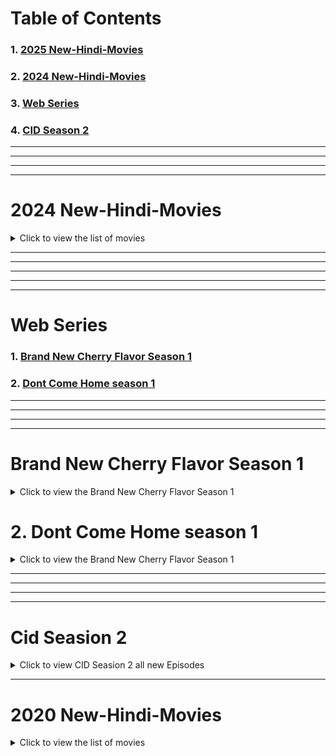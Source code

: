 # Table of Contents

### 1. [2025 New-Hindi-Movies](#2025-new-hindi-movies)
### 2. [2024 New-Hindi-Movies](#2024-new-hindi-movies)

### 3. [Web Series](#web-series)
 
### 4. [CID Season 2](#cid-seasion-2)

---
---
---
---

# 2024 New-Hindi-Movies

<details>
  <summary>Click to view the list of movies</summary>

  ### 1. Max - 2024 | Hindi | Kichcha Sudeep | B Ajaneesh Loknath | Vijay Kartikeyaa [Click here to Watch](https://www.bitchute.com/video/fTrdfy5XhNa3/)  
  ###  2. Pushpa 2 - The Rule (Hindi) | Allu Arjun | Sukumar | Rashmika Mandanna | Fahadh Faasil | DSP [Click here to Watch](https://www.bitchute.com/video/sRvtSSz5g4dC)  
  ###  3. Bagheera 2024 Hindi [Click here to Watch](https://www.bitchute.com/video/QMXyAzuDh9PG)  
  ###  4. Along With the Gods The Last 49 Days Hindi [Click here to Watch](https://www.bitchute.com/video/8DwtJ2WqHFS8)  
  ###  5. Thalavan 2024 Hindi | Biju Menon, Asif Ali [Click here to Watch](https://www.bitchute.com/video/ybtY4MjcdNde)  
  ###  6. Amaran 2024 Hindi | Sivakarthikeyan, Sai Pallavi | Rajkumar | GV Prakash | Kamal Haasan [Click here to Watch](https://www.bitchute.com/video/GlCY6CvqFfDm)  
  ###  7. Lust Stories [Click here to Watch](https://www.bitchute.com/video/G6skerjhLAR7)  
  ###  8. Lust Stories 2 [Click here to Watch](https://www.bitchute.com/video/u6Tzoyd7i2dU)  
  ###  9. Never Let Go 2024 Hindi [Click here to Watch](https://www.bitchute.com/video/HtdlRZJXUlKN/)  
  ###  10. Sting 2024 in Hind [Click here to Watch](https://www.bitchute.com/video/n5jF2k1tDtAK/)  
  ###  11. Alice in Wonderland In Hindi | Action | Adventure | Thriller  [Click here to Watch](https://www.bitchute.com/video/y61GV90SA7bX/)  
  ###  12. Dancing Village | Action | Adventure | Thriller  [Click here to Watch](https://www.bitchute.com/video/YyARuq1aHO38/)  
  ###  13. The Red Ghost  | Action | Adventure | Thriller  [Click here to Watch](https://www.bitchute.com/video/usg5MdFzlZDz/)  
  ###  14. Contagion of Fear 2024 | Action | Adventure | Thriller [Click here to Watch](https://www.bitchute.com/video/tkfPaPGOR2Ux/)  
  ###  15. Fear the Night | Action | Adventure | Thriller [Click here to Watch]()  
  ###  16. Tarot 2024 | Horror | Action | Adventure | Thriller [Click here to Watch](https://www.bitchute.com/video/9KBTDZPhROeI/)  
  
  ###  17. Phir Aayi Hasseen Dillruba | Drama | Crime | Thriller [Click here to Watch](https://www.bitchute.com/video/w2O6vBUM107p/)  
  
  ###  18. We Live in Time 2024 | Drama | Crime | Thriller [Click here to Watch](https://www.bitchute.com/video/AhSqUC4DDYP5/)  
  
  ###  19. Sonic the Hedgehog 3 (2024) In Hindi | Si-Fi | Action| Adventure | Crime | Thriller [Click here to Watch](https://www.bitchute.com/video/slX5vG4jXG1Y/)  
  
  ###  20. [Click here to Watch]()  

</details>

---

---
---
---
---

# Web Series
### 1. [Brand New Cherry Flavor Season 1](#brand-new-cherry-flavor-season-1)
### 2. [Dont Come Home season 1](dont-come-home-season-1)



---
---
---
---

#   Brand New Cherry Flavor Season 1

<details>
  <summary>Click to view the Brand New Cherry Flavor Season 1</summary>
 
  

### **Brand New Cherry Flavor Season 1 Episode 1 Hindi**  
[Watch here](https://www.bitchute.com/video/5YYq85K2PYQE/)  

### **Brand New Cherry Flavor Season 1 Episode 2 Hindi**  
[Watch here](https://www.bitchute.com/video/LR3DNxLP5j0A/)  

### **Brand New Cherry Flavor Season 1 Episode 3 Hindi**  
[Watch here](https://www.bitchute.com/video/WiMp4thsGtLQ/)  

### **Brand New Cherry Flavor Season 1 Episode 4 Hindi**  
[Watch here](https://www.bitchute.com/video/r50mhAYVFlZR/)  

### **Brand New Cherry Flavor Season 1 Episode 5 Hindi**  
[Watch here](https://www.bitchute.com/video/xigYqx0cx2vD/)  

### **Brand New Cherry Flavor Season 1 Episode 6 Hindi**  
[Watch here](https://www.bitchute.com/video/T7RTX0FMJ4vu/)  

### **Brand New Cherry Flavor Season 1 Episode 7 Hindi**  
[Watch here](https://www.bitchute.com/video/UKb3pCqfhA3g/)  

### **Brand New Cherry Flavor Season 1 Episode 8 Hindi**  
[Watch here](https://www.bitchute.com/video/ZXA7tvT6HmbY/)  

 

</details>


# 2. Dont Come Home season 1

<details>
  <summary>Click to view the Brand New Cherry Flavor Season 1</summary>
 
---
---
---
---
### Dont Come Home season 1 Episode 1
[Watch here](https://www.bitchute.com/video/KQEvCm1xs00m/)


### Dont Come Home season 1 Episode 2
[Watch here]()


### Dont Come Home season 1 Episode 3
[Watch here]()


### Dont Come Home season 1 Episode 4
[Watch here]()


### Dont Come Home season 1 Episode 5
[Watch here]()


### Dont Come Home season 1 Episode 6
[Watch here]()


</details>



---
---
---
---

#  Cid Seasion 2

<details>
  <summary>Click to view CID Seasion 2 all new Episodes</summary>

  ###  1. [Click here to Watch]()
  ###  2. CID Season 2 22nd December Episode 2 [Click here to Watch](https://www.bitchute.com/video/iPqd6aB351rL/)
 
  ###  3. CID Season 2  Episode 3  28th December 2024 [1. Click here to Watch](https://dai.ly/x9bhlb2)
  ###  ---------->Link 2  for CID Season 2  Episode 3 [2. Click here to Watch](https://www.bitchute.com/video/tM7cEjuJZIPp/)
  ###  4. CID Season 2 Episode 4 | Chehre Par Chehra | चेहरे पर चेहरा [Click here to Watch](https://dai.ly/x9bj8u2)
  ###  ---------->Link 2  for CID Season 2  Episode 4 [2. Click here to Watch](https://www.bitchute.com/video/td0kQ8n1q3Ff/)
  ###  5. [Click here to Watch]()
  ###  6. [Click here to Watch]()
  ###  7. [Click here to Watch]()
  ###  8. [Click here to Watch]()
  ###  9. [Click here to Watch]()
  ###  10. [Click here to Watch]()
  ###  11. [Click here to Watch]()
  ###  12. [Click here to Watch]()
  ###  13. [Click here to Watch]()
  ###  14. [Click here to Watch]()
  ###  15. [Click here to Watch]()
  ###  16. [Click here to Watch]()
  ###  17. [Click here to Watch]()
  ###  18. [Click here to Watch]()
  ###  19. [Click here to Watch]()
  ###  20. [Click here to Watch]()
</details>

---

# 2020 New-Hindi-Movies

<details>
  <summary>Click to view the list of movies</summary>
 
  ###  1. [Click here to Watch]()
  ###  2. [Click here to Watch]()
  ###  3. [Click here to Watch]()
  ###  4. [Click here to Watch]()
  ###  5. [Click here to Watch]()
  ###  6. [Click here to Watch]()
  ###  7. [Click here to Watch]()
  ###  8. [Click here to Watch]()
  ###  9. [Click here to Watch]()
  ###  10. [Click here to Watch]()
  ###  11. [Click here to Watch]()
  ###  12. [Click here to Watch]()
  ###  13. [Click here to Watch]()
  ###  14. [Click here to Watch]()
  ###  15. [Click here to Watch]()
  ###  16. [Click here to Watch]()
  ###  17. [Click here to Watch]()
  ###  18. [Click here to Watch]()
  ###  19. [Click here to Watch]()
  ###  20. [Click here to Watch]()
</details>
